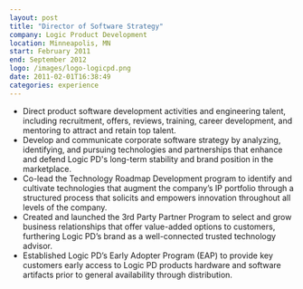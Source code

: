 ```yaml
---
layout: post
title: "Director of Software Strategy"
company: Logic Product Development
location: Minneapolis, MN
start: February 2011
end: September 2012
logo: /images/logo-logicpd.png
date: 2011-02-01T16:38:49
categories: experience
---
```


* Direct product software development activities and engineering talent, including recruitment, offers, reviews, training, career development, and mentoring to attract and retain top talent.
* Develop and communicate corporate software strategy by analyzing, identifying, and pursuing technologies and partnerships that enhance and defend Logic PD's long-term stability and brand position in the marketplace.
* Co-lead the Technology Roadmap Development program to identify and cultivate technologies that augment the company’s IP portfolio through a structured process that solicits and empowers innovation throughout all levels of the company.
* Created and launched the 3rd Party Partner Program to select and grow business relationships that offer value-added options to customers, furthering Logic PD’s brand as a well-connected trusted technology advisor.
* Established Logic PD’s Early Adopter Program (EAP) to provide key customers early access to Logic PD products hardware and software artifacts prior to general availability through distribution.


